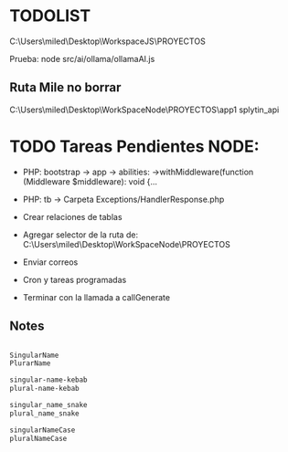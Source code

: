# TODOLIST

C:\Users\miled\Desktop\WorkspaceJS\PROYECTOS

Prueba: node src/ai/ollama/ollamaAI.js

## Ruta Mile no borrar

C:\Users\miled\Desktop\WorkSpaceNode\PROYECTOS\app1
splytin_api


# TODO Tareas Pendientes NODE:

- PHP: bootstrap -> app -> abilities: ->withMiddleware(function (Middleware $middleware): void {...
- PHP: tb -> Carpeta Exceptions/HandlerResponse.php
- Crear relaciones de tablas


- Agregar selector de la ruta de: C:\Users\miled\Desktop\WorkSpaceNode\PROYECTOS
- Enviar correos
- Cron y tareas programadas



- Terminar con la llamada a callGenerate





## Notes

```sh

SingularName 
PlurarName

singular-name-kebab
plural-name-kebab

singular_name_snake
plural_name_snake

singularNameCase
pluralNameCase


```
